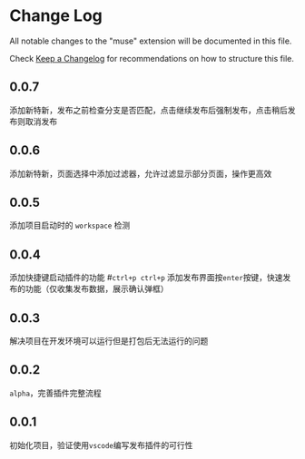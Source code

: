 # Change Log

All notable changes to the "muse" extension will be documented in this file.

Check [Keep a Changelog](http://keepachangelog.com/) for recommendations on how to structure this file.

## 0.0.7

添加新特新，发布之前检查分支是否匹配，点击继续发布后强制发布，点击稍后发布则取消发布

## 0.0.6

添加新特新，页面选择中添加过滤器，允许过滤显示部分页面，操作更高效

## 0.0.5

添加项目启动时的 `workspace` 检测

## 0.0.4

添加快捷键启动插件的功能 #`ctrl+p ctrl+p`
添加发布界面按`enter`按键，快速发布的功能（仅收集发布数据，展示确认弹框）

## 0.0.3

解决项目在开发环境可以运行但是打包后无法运行的问题

## 0.0.2

`alpha`，完善插件完整流程

## 0.0.1

初始化项目，验证使用`vscode`编写发布插件的可行性
